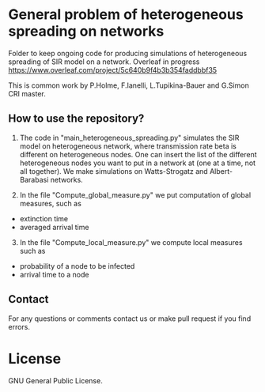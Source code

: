 # General problem of heterogeneous spreading on networks
Folder to keep ongoing code for producing simulations of heterogeneous spreading of SIR model on a network.
Overleaf in progress https://www.overleaf.com/project/5c640b9f4b3b354faddbbf35 

This is common work by P.Holme, F.Ianelli, L.Tupikina-Bauer and G.Simon CRI master.

## How to use the repository?
1. The code in "main_heterogeneous_spreading.py" simulates 
the SIR model on heterogeneous network, where transmission rate beta 
is different on heterogeneous nodes. One can insert the list of the different heterogeneous nodes you want to put in a network at (one at a time, not all together). We make simulations on Watts-Strogatz and Albert-Barabasi networks.

2. In the file "Compute_global_measure.py" we put computation of global measures, such as 
- extinction time
- averaged arrival time
3. In the file "Compute_local_measure.py" we compute local measures such as 
- probability of a node to be infected
- arrival time to a node

## Contact 
For any questions or comments contact us or make pull request if you find errors.

# License
GNU General Public License.
